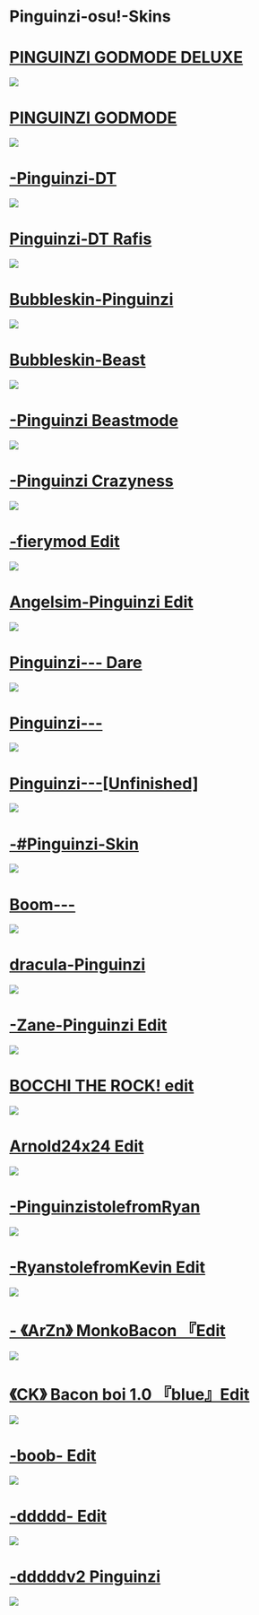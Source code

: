 # Pinguinzi-osu!-Skins
# [PINGUINZI GODMODE DELUXE](https://drive.google.com/file/d/1uhWEGEeRAa9Nxu5SpvkGYLL_rZEcFWhP/view)
![](https://i.imgur.com/8p33dsk.jpeg)
# [PINGUINZI GODMODE](https://drive.google.com/file/d/1nGJ_V-k88krQPTXlI0cf3FGg5i06b3zg/view)
![](https://i.imgur.com/xRaZOhW.jpeg)
# [-Pinguinzi-DT](https://drive.google.com/file/d/1TzVw9KoqN50Wa2OWtclh3k-z8QiIMCeP/view)
![](https://i.imgur.com/St3e2qR.jpeg)
# [Pinguinzi-DT Rafis](https://drive.google.com/file/d/192JS1w34sTkIlwh4SwymFo3J5p7Ic5eX/view)
![](https://i.imgur.com/VyGypNA.jpeg)
# [Bubbleskin-Pinguinzi](https://drive.google.com/file/d/10YOx45xB4WdzyDkX63TD86_4A-1AekSc/view)
![](https://i.imgur.com/1oUsr8d.jpeg)
# [Bubbleskin-Beast](https://drive.google.com/file/d/1l3_llD5QWI_hv-aCErRHTP2gJ9i_wYHD/view)
![](https://i.imgur.com/JlAmXYL.jpeg)
# [-Pinguinzi Beastmode](https://drive.google.com/file/d/1sQFgXAHN7fBA-v2F51RMH3_E57vqjswx/view)
![](https://i.imgur.com/jalONbc.jpeg)
# [-Pinguinzi Crazyness](https://drive.google.com/file/d/1ooIJIE2Jo4pFiAY-yTjVRW0pyCUngxm4/view)
![](https://i.imgur.com/ozGzEL2.jpeg)
# [-fierymod Edit](https://drive.google.com/file/d/1dv8_RECUNOkq-bCDhMKFcNUjW6sFpEU4/view)
![](https://i.imgur.com/ZRjjeqG.jpeg)
# [Angelsim-Pinguinzi Edit](https://drive.google.com/file/d/1UEL2cJgFjUR41_DIsx1cd7YGuA0_a7HV/view)
![](https://i.imgur.com/k419QTR.jpeg)
# [Pinguinzi--- Dare](https://drive.google.com/file/d/14j9QK1k6h0O63Ju7wYFGclcY3CEfwhBk/view)
![](https://i.imgur.com/rqrdUig.jpeg)
# [Pinguinzi---](https://drive.google.com/file/d/1B0G-_UCF9nu1r6yt0sfecCyA_XhTcBu8/view)
![](https://i.imgur.com/xQAswCc.jpeg)
# [Pinguinzi---[Unfinished]](https://drive.google.com/file/d/1T8OGv1obfO81ACLuqIQEI7Je7YykMjqC/view)
![](https://i.imgur.com/tfHduEb.jpeg)
# [-#Pinguinzi-Skin](https://drive.google.com/file/d/1raj5LYejamDqXXTVtMosyuDajBnNywoJ/view)
![](https://i.imgur.com/cV2rqMB.jpeg)
# [Boom---](https://drive.google.com/file/d/1b851NvoF1d26-SnJ4Tx4-1Cyqbxy42Ge/view)
![](https://i.imgur.com/CnZxaey.jpeg)
# [dracula-Pinguinzi](https://drive.google.com/file/d/1oaFmhXMjkhqAkfOkav9b0u9vNBDTeWWq/view)
![](https://i.imgur.com/88YaX2l.jpeg)
# [-Zane-Pinguinzi Edit](https://drive.google.com/file/d/1AcIVC9y2tct_nAlFKubGTfQefhQXj0WD/view)
![](https://i.imgur.com/GhHsY8j.jpeg)
# [BOCCHI THE ROCK! edit](https://drive.google.com/file/d/1jiq14LKnvudw764ID-Zo5DnyW_WCOIGa/view)
![](https://i.imgur.com/cOV3ZlF.jpeg)
# [Arnold24x24 Edit](https://drive.google.com/file/d/1bMuET6WUz-wTpeXbHd1yGcb71D4Wnpba/view)
![](https://i.imgur.com/OAzj396.jpeg)
# [-PinguinzistolefromRyan](https://drive.google.com/file/d/1CkKBk4ea1GvstOPCDDPhkJK2iB0filXR/view)
![](https://i.imgur.com/IkbWz7h.jpeg)
# [-RyanstolefromKevin Edit](https://drive.google.com/file/d/1WRjwgLDz_RiR3qf6iO1d3ebFPaQF7ra5/view)
![](https://i.imgur.com/cWBBE8Q.jpeg)
# [- 《ArZn》 MonkoBacon 『Edit](https://drive.google.com/file/d/1pOKwVmQBBVkHDUYxGLKGsMzpAfhazkU6/view)
![](https://i.imgur.com/7Vwh3ai.jpeg)
# [《CK》 Bacon boi 1.0 『blue』Edit](https://drive.google.com/file/d/18VhLteEhqeAsTqpT-nVTuEtiGsCvBDAk/view)
![](https://i.imgur.com/dvKNH2X.jpeg)
# [-boob- Edit](https://drive.google.com/file/d/11ozhQ6QKJpd8In_ANwByHAjtzNpvEs1c/view)
![](https://i.imgur.com/mkeKpb5.jpeg)
# [-ddddd- Edit](https://drive.google.com/file/d/1YsZ8JX6G73OC8VXiCAK4vj8eWSb78fUY/view)
![](https://i.imgur.com/twkk5RO.jpeg)
# [-dddddv2 Pinguinzi](https://drive.google.com/file/d/1X8IgaDEU0jILWZMT62Ur4NMwPjMjaO1k/view)
![](https://i.imgur.com/UJ3fDXS.jpeg)
